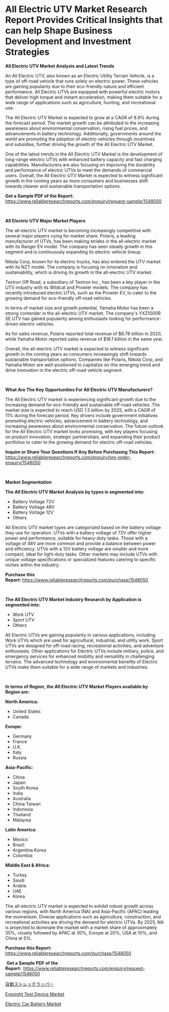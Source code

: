 <p><h1>All Electric UTV Market Research Report Provides Critical Insights that can help Shape Business Development and Investment Strategies</h1></p><p><strong>All Electric UTV Market Analysis and Latest Trends</strong></p>
<p><p>An All Electric UTV, also known as an Electric Utility Terrain Vehicle, is a type of off-road vehicle that runs solely on electric power. These vehicles are gaining popularity due to their eco-friendly nature and efficient performance. All Electric UTVs are equipped with powerful electric motors that deliver high torque and instant acceleration, making them suitable for a wide range of applications such as agriculture, hunting, and recreational use.</p><p>The All Electric UTV Market is expected to grow at a CAGR of 8.9% during the forecast period. The market growth can be attributed to the increasing awareness about environmental conservation, rising fuel prices, and advancements in battery technology. Additionally, governments around the world are promoting the adoption of electric vehicles through incentives and subsidies, further driving the growth of the All Electric UTV Market.</p><p>One of the latest trends in the All Electric UTV Market is the development of long-range electric UTVs with enhanced battery capacity and fast charging capabilities. Manufacturers are also focusing on improving the durability and performance of electric UTVs to meet the demands of commercial users. Overall, the All Electric UTV Market is expected to witness significant growth in the coming years as more consumers and businesses shift towards cleaner and sustainable transportation options.</p></p>
<p><strong>Get a Sample PDF of the Report:&nbsp;</strong> <a href="https://www.reliableresearchreports.com/enquiry/request-sample/1548050">https://www.reliableresearchreports.com/enquiry/request-sample/1548050</a></p>
<p>&nbsp;</p>
<p><strong>All Electric UTV Major Market Players</strong></p>
<p><p>The all-electric UTV market is becoming increasingly competitive with several major players vying for market share. Polaris, a leading manufacturer of UTVs, has been making strides in the all-electric market with its Ranger EV model. The company has seen steady growth in this segment and is continuously expanding its electric vehicle lineup.</p><p>Nikola Corp, known for its electric trucks, has also entered the UTV market with its NZT model. The company is focusing on innovation and sustainability, which is driving its growth in the all-electric UTV market.</p><p>Textron Off Road, a subsidiary of Textron Inc., has been a key player in the UTV industry with its Wildcat and Prowler models. The company has recently introduced electric UTVs, such as the Prowler EV, to cater to the growing demand for eco-friendly off-road vehicles.</p><p>In terms of market size and growth potential, Yamaha Motor has been a strong contender in the all-electric UTV market. The company's YXZ1000R SE UTV has gained popularity among enthusiasts looking for performance-driven electric vehicles.</p><p>As for sales revenue, Polaris reported total revenue of $6.78 billion in 2020, while Yamaha Motor reported sales revenue of $16.1 billion in the same year.</p><p>Overall, the all-electric UTV market is expected to witness significant growth in the coming years as consumers increasingly shift towards sustainable transportation options. Companies like Polaris, Nikola Corp, and Yamaha Motor are well-positioned to capitalize on this emerging trend and drive innovation in the electric off-road vehicle segment.</p></p>
<p>&nbsp;</p>
<p><strong>What Are The Key Opportunities For All Electric UTV Manufacturers?</strong></p>
<p><p>The All Electric UTV market is experiencing significant growth due to the increasing demand for eco-friendly and sustainable off-road vehicles. The market size is expected to reach USD 1.5 billion by 2025, with a CAGR of 11% during the forecast period. Key drivers include government initiatives promoting electric vehicles, advancement in battery technology, and increasing awareness about environmental conservation. The future outlook for the All Electric UTV market looks promising, with key players focusing on product innovation, strategic partnerships, and expanding their product portfolios to cater to the growing demand for electric off-road vehicles.</p></p>
<p><strong>Inquire or Share Your Questions If Any Before Purchasing This Report:</strong> <a href="https://www.reliableresearchreports.com/enquiry/pre-order-enquiry/1548050">https://www.reliableresearchreports.com/enquiry/pre-order-enquiry/1548050</a></p>
<p>&nbsp;</p>
<p><strong>Market Segmentation</strong></p>
<p><strong>The All Electric UTV Market Analysis by types is segmented into:</strong></p>
<p><ul><li>Battery Voltage 72V</li><li>Battery Voltage 48V</li><li>Battery Voltage 12V</li><li>Others</li></ul></p>
<p><p>All Electric UTV market types are categorized based on the battery voltage they use for operation. UTVs with a battery voltage of 72V offer higher power and performance, suitable for heavy-duty tasks. Those with a voltage of 48V are more common and provide a balance between power and efficiency. UTVs with a 12V battery voltage are smaller and more compact, ideal for light-duty tasks. Other markets may include UTVs with unique voltage specifications or specialized features catering to specific niches within the industry.</p></p>
<p><strong>Purchase this Report:&nbsp;</strong><a href="https://www.reliableresearchreports.com/purchase/1548050">https://www.reliableresearchreports.com/purchase/1548050</a></p>
<p>&nbsp;</p>
<p><strong>The All Electric UTV Market Industry Research by Application is segmented into:</strong></p>
<p><ul><li>Work UTV</li><li>Sport UTV</li><li>Others</li></ul></p>
<p><p>All Electric UTVs are gaining popularity in various applications, including Work UTVs which are used for agricultural, industrial, and utility work. Sport UTVs are designed for off-road racing, recreational activities, and adventure enthusiasts. Other applications for Electric UTVs include military, police, and emergency services for enhanced mobility and versatility in challenging terrains. The advanced technology and environmental benefits of Electric UTVs make them suitable for a wide range of markets and industries.</p></p>
<p>&nbsp;</p>
<p><strong>In terms of Region, the All Electric UTV Market Players available by Region are:</strong></p>
<p>
    <p> <strong> North America: </strong>
        <ul>
            <li>United States</li>
            <li>Canada</li>
        </ul>
        </p> 
    <p> <strong> Europe: </strong>
        <ul>
            <li>Germany</li>
            <li>France</li>
            <li>U.K.</li>
            <li>Italy</li>
            <li>Russia</li>
        </ul>
        </p> 
    <p> <strong> Asia-Pacific: </strong>
        <ul>
            <li>China</li>
            <li>Japan</li>
            <li>South Korea</li>
            <li>India</li>
            <li>Australia</li>
            <li>China Taiwan</li>
            <li>Indonesia</li>
            <li>Thailand</li>
            <li>Malaysia</li>
        </ul>
        </p> 
    <p> <strong> Latin America: </strong>
        <ul>
            <li>Mexico</li>
            <li>Brazil</li>
            <li>Argentina Korea</li>
            <li>Colombia</li>
        </ul>
        </p> 
    <p> <strong> Middle East & Africa: </strong>
        <ul>
            <li>Turkey</li>
            <li>Saudi</li>
            <li>Arabia</li>
            <li>UAE</li>
            <li>Korea</li>
        </ul>
    </p>
    </p>
<p><p>The all-electric UTV market is expected to exhibit robust growth across various regions, with North America (NA) and Asia-Pacific (APAC) leading the momentum. Diverse applications such as agriculture, construction, and recreational activities are driving the demand for electric UTVs. By 2025, NA is projected to dominate the market with a market share of approximately 35%, closely followed by APAC at 30%, Europe at 20%, USA at 10%, and China at 5%.</p></p>
<p><strong>Purchase this Report: </strong><a href="https://www.reliableresearchreports.com/purchase/1548050">https://www.reliableresearchreports.com/purchase/1548050</a></p>
<p>&nbsp;<strong>Get a Sample PDF of the Report:&nbsp;&nbsp;</strong><a href="https://www.reliableresearchreports.com/enquiry/request-sample/1548050">https://www.reliableresearchreports.com/enquiry/request-sample/1548050</a></p>
<p><strong></strong></p>
<p><p><a href="https://medium.com/@ufukkocak157/%E8%87%AA%E5%8B%95%E3%82%B9%E3%83%88%E3%83%AC%E3%83%83%E3%83%81%E3%83%A9%E3%83%83%E3%83%91%E3%83%BC%E5%B8%82%E5%A0%B4%E5%88%86%E6%9E%90-%E3%81%9D%E3%81%AEcagr-%E5%B8%82%E5%A0%B4%E3%82%BB%E3%82%B0%E3%83%A1%E3%83%B3%E3%83%86%E3%83%BC%E3%82%B7%E3%83%A7%E3%83%B3-%E3%81%8A%E3%82%88%E3%81%B3%E3%82%B0%E3%83%AD%E3%83%BC%E3%83%90%E3%83%AB%E7%94%A3%E6%A5%AD%E6%A6%82%E8%A6%81-dccc37b6aabf">自動ストレッチラッパー</a></p><p><a href="https://view.publitas.com/reportprime-1/eyesight-test-device-market-size-global-industry-overview-market-segmentation-and-forecast-2023-to-2030/">Eyesight Test Device Market</a></p><p><a href="https://github.com/ruddyyedelwadw/Market-Research-Report-List-1/blob/main/electric-car-battery-market.md">Electric Car Battery Market</a></p></p>